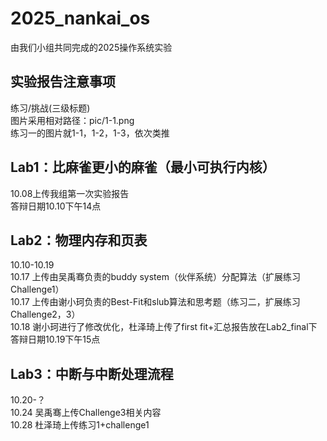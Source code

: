 # 2025_nankai_os
由我们小组共同完成的2025操作系统实验  
## 实验报告注意事项  
练习/挑战(三级标题)  
图片采用相对路径：pic/1-1.png  
练习一的图片就1-1，1-2，1-3，依次类推 
## Lab1：比麻雀更小的麻雀（最小可执行内核）  
10.08上传我组第一次实验报告  
答辩日期10.10下午14点  
## Lab2：物理内存和页表  
10.10-10.19  
10.17 上传由吴禹骞负责的buddy system（伙伴系统）分配算法（扩展练习Challenge1）  
10.17 上传由谢小珂负责的Best-Fit和slub算法和思考题（练习二，扩展练习Challenge2，3）  
10.18 谢小珂进行了修改优化，杜泽琦上传了first fit+汇总报告放在Lab2_final下  
答辩日期10.19下午15点   
## Lab3：中断与中断处理流程  
10.20-？  
10.24 吴禹骞上传Challenge3相关内容  
10.28 杜泽琦上传练习1+challenge1  

